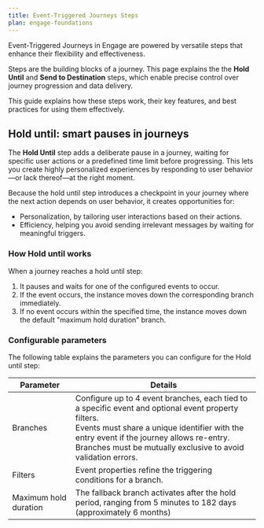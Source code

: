 ```yaml
---
title: Event-Triggered Journeys Steps
plan: engage-foundations
---
```


Event-Triggered Journeys in Engage are powered by versatile steps that enhance their flexibility and effectiveness. 

Steps are the building blocks of a journey. This page explains the the **Hold Until** and **Send to Destination** steps, which enable precise control over journey progression and data delivery. 

This guide explains how these steps work, their key features, and best practices for using them effectively.

## Hold until: smart pauses in journeys

The **Hold Until** step adds a deliberate pause in a journey, waiting for specific user actions or a predefined time limit before progressing. This lets you create highly personalized experiences by responding to user behavior—or lack thereof—at the right moment.

Because the hold until step introduces a checkpoint in your journey where the next action depends on user behavior, it creates opportunities for:

- Personalization, by tailoring user interactions based on their actions.
- Efficiency, helping you avoid sending irrelevant messages by waiting for meaningful triggers.

### How Hold until works

When a journey reaches a hold until step:

1. It pauses and waits for one of the configured events to occur.
2. If the event occurs, the instance moves down the corresponding branch immediately.
3. If no event occurs within the specified time, the instance moves down the default "maximum hold duration" branch.

### Configurable parameters

The following table explains the parameters you can configure for the Hold until step:

| Parameter             | Details                                                                                                                                                                                                                                                                    |
| --------------------- | -------------------------------------------------------------------------------------------------------------------------------------------------------------------------------------------------------------------------------------------------------------------------- |
| Branches              | Configure up to 4 event branches, each tied to a specific event and optional event property filters. <br> Events must share a unique identifier with the entry event if the journey allows re-entry. <br>  Branches must be mutually exclusive to avoid validation errors. |
| Filters               | Event properties refine the triggering conditions for a branch.                                                                                                                                                                                                            |
| Maximum hold duration | The fallback branch activates after the hold period, ranging from 5 minutes to 182 days (approximately 6 months)                                                                                                                                                           |

